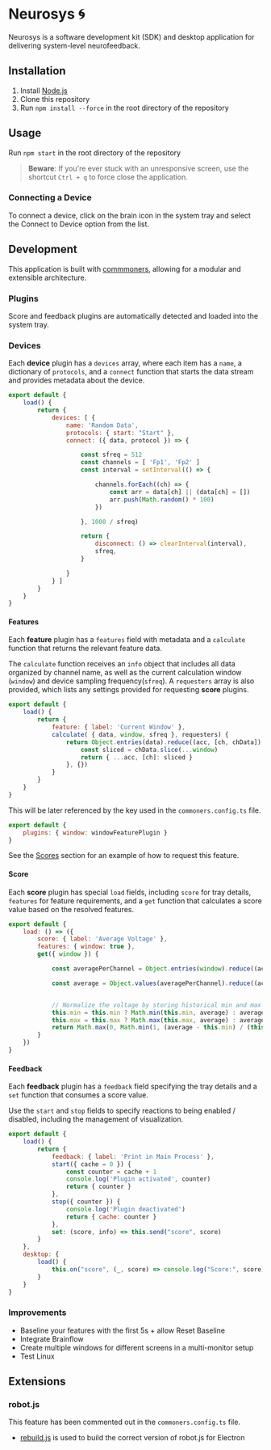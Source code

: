 # Neurosys 🌀
Neurosys is a software development kit (SDK) and desktop application for delivering system-level neurofeedback.

## Installation
1. Install [Node.js](https://nodejs.org/en/download/)
2. Clone this repository    
3. Run `npm install --force` in the root directory of the repository

## Usage
Run `npm start` in the root directory of the repository

> **Beware**: If you're ever stuck with an unresponsive screen, use the shortcut `Ctrl + q` to force close the application.

### Connecting a Device
To connect a device, click on the brain icon in the system tray and select the Connect to Device option from the list.

## Development
This application is built with [commmoners](https://github.com/neuralinterfaces/commoners), allowing for a modular and extensible architecture.

### Plugins
Score and feedback plugins are automatically detected and loaded into the system tray.

### Devices 

<!-- export const name = 'Synthetic EEG'

export const category = 'EEG'

export const protocols = {
    generate: "Generate",
    load: { label: "Load File", enabled: false }
}

const channelNames = [ 'Fp1', 'Fp2', 'C3', 'C4', 'O1', 'O2', 'AUX1', 'AUX2' ]
const sfreq = 512

export const connect = async ({ data }) => { -->

Each **device** plugin has a `devices` array, where each item has a `name`, a dictionary of `protocols`, and a `connect` function that starts the data stream and provides metadata about the device.

```javascript
export default {
    load() {
        return {
            devices: [ {
                name: 'Random Data',
                protocols: { start: "Start" },
                connect: ({ data, protocol }) => {

                    const sfreq = 512
                    const channels = [ 'Fp1', 'Fp2' ]
                    const interval = setInterval(() => {

                        channels.forEach((ch) => {
                            const arr = data[ch] || (data[ch] = [])
                            arr.push(Math.random() * 100)
                        })

                    }, 1000 / sfreq)

                    return {
                        disconnect: () => clearInterval(interval),
                        sfreq,
                    }

                }
            } ]
        }
    }
}
```

#### Features
Each **feature** plugin has a `features` field with metadata and a `calculate` function that returns the relevant feature data.

The `calculate` function receives an `info` object that includes all data organized by channel name, as well as the current calculation window (`window`) and device sampling frequency(`sfreq`). A `requesters` array is also provided, which lists any settings provided for requesting **score** plugins.

```javascript
export default {
    load() {
        return {
            feature: { label: 'Current Window' },
            calculate( { data, window, sfreq }, requesters) {
                return Object.entries(data).reduce((acc, [ch, chData]) => {
                    const sliced = chData.slice(...window)
                    return { ...acc, [ch]: sliced }
                }, {})
            }
        }
    }
}
```

This will be later referenced by the key used in the `commoners.config.ts` file.

```javascript
export default {
    plugins: { window: windowFeaturePlugin }
}
```

See the [Scores](#score) section for an example of how to request this feature.

#### Score
Each **score** plugin has special `load` fields, including `score` for tray details, `features` for feature requirements, and a `get` function that calculates a score value based on the resolved features.

```javascript
export default {
    load: () => ({
        score: { label: 'Average Voltage' },
        features: { window: true },
        get({ window }) {

            const averagePerChannel = Object.entries(window).reduce((acc, [ch, chData]) => ({ ...acc, [ch]: chData.reduce((acc, val) => acc + val, 0) / chData.length }), {})

            const average = Object.values(averagePerChannel).reduce((acc, val) => acc + val, 0) / Object.values(averagePerChannel).length


            // Normalize the voltage by storing historical min and max values
            this.min = this.min ? Math.min(this.min, average) : average
            this.max = this.max ? Math.max(this.max, average) : average
            return Math.max(0, Math.min(1, (average - this.min) / (this.max - this.min)))
        }
    })
}
```

#### Feedback
Each **feedback** plugin has a `feedback` field specifying the tray details and a `set` function that consumes a score value.

Use the `start` and `stop` fields to specify reactions to being enabled / disabled, including the management of visualization.

```javascript
export default {
    load() {
        return {
            feedback: { label: 'Print in Main Process' },
            start({ cache = 0 }) {
                const counter = cache + 1
                console.log('Plugin activated', counter)
                return { counter }
            },
            stop({ counter }) {
                console.log('Plugin deactivated')
                return { cache: counter }
            },
            set: (score, info) => this.send("score", score) 
        }
    },
    desktop: {
        load() {
            this.on("score", (_, score) => console.log("Score:", score) )
        }
    }
}
```


### Improvements
- Baseline your features with the first 5s + allow Reset Baseline
- Integrate Brainflow
- Create multiple windows for different screens in a multi-monitor setup
- Test Linux

## Extensions
### robot.js
This feature has been commented out in the `commoners.config.ts` file.
- [rebuild.js](./rebuild.js) is used to build the correct version of robot.js for Electron
